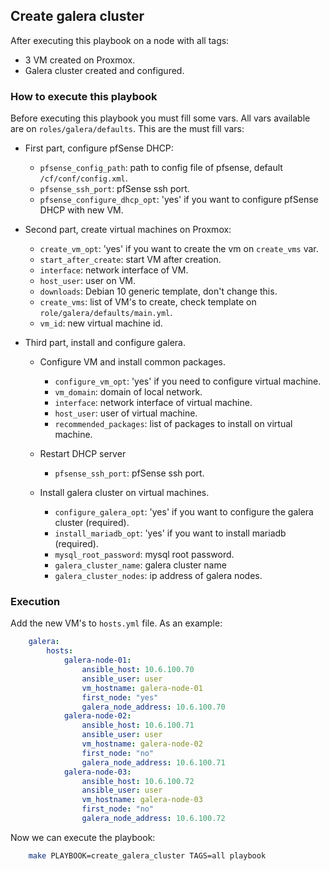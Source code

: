 ## Create galera cluster
After executing this playbook on a node with all tags:

* 3 VM created on Proxmox.
* Galera cluster created and configured.

### How to execute this playbook

Before executing this playbook you must fill some vars. All vars available are on `roles/galera/defaults`. This are the must fill vars:

* First part, configure pfSense DHCP:
  - `pfsense_config_path`: path to config file of pfsense, default `/cf/conf/config.xml`.
  - `pfsense_ssh_port`: pfSense ssh port.
  - `pfsense_configure_dhcp_opt`: 'yes' if you want to configure pfSense DHCP with new VM.
  
* Second part, create virtual machines on Proxmox:
  - `create_vm_opt`: 'yes' if you want to create the vm on `create_vms` var.
  - `start_after_create`: start VM after creation.
  - `interface`: network interface of VM.
  - `host_user`: user on VM.
  - `downloads`: Debian 10 generic template, don't change this.
  - `create_vms`: list of VM's to create, check template on `role/galera/defaults/main.yml`.
  - `vm_id`: new virtual machine id.

* Third part, install and configure galera.
  * Configure VM and install common packages.
    -  `configure_vm_opt`: 'yes' if you need to configure virtual machine.
    -  `vm_domain`: domain of local network.
    -  `interface`: network interface of virtual machine.
    -  `host_user`: user of virtual machine.
    -  `recommended_packages`: list of packages to install on virtual machine.
  
  * Restart DHCP server
    - `pfsense_ssh_port`: pfSense ssh port.

  * Install galera cluster on virtual machines.
    - `configure_galera_opt`: 'yes' if you want to configure the galera cluster (required).
    - `install_mariadb_opt`: 'yes' if you want to install mariadb (required).
    - `mysql_root_password`: mysql root password.
    - `galera_cluster_name`: galera cluster name
    - `galera_cluster_nodes`: ip address of galera nodes.

### Execution

Add the new VM's to `hosts.yml` file. As an example:

```yml
    galera:
        hosts:
            galera-node-01:
                ansible_host: 10.6.100.70
                ansible_user: user
                vm_hostname: galera-node-01
                first_node: "yes"
                galera_node_address: 10.6.100.70
            galera-node-02:
                ansible_host: 10.6.100.71
                ansible_user: user
                vm_hostname: galera-node-02
                first_node: "no"
                galera_node_address: 10.6.100.71
            galera-node-03:
                ansible_host: 10.6.100.72
                ansible_user: user
                vm_hostname: galera-node-03
                first_node: "no"
                galera_node_address: 10.6.100.72  
```

Now we can execute the playbook:

```bash
    make PLAYBOOK=create_galera_cluster TAGS=all playbook
```